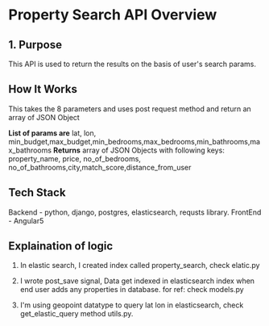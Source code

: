 # Property Search API Overview

## 1. Purpose

This API is used to return the results on the basis of user's search params.

## How It Works
This takes the 8 parameters and uses post request method and return an array of JSON Object

**List of params are**
lat, lon, min_budget,max_budget,min_bedrooms,max_bedrooms,min_bathrooms,max_bathrooms
**Returns**
array of JSON Objects with following keys:
property_name, price, no_of_bedrooms, no_of_bathrooms,city,match_score,distance_from_user

## Tech Stack
Backend - python, django, postgres, elasticsearch, requsts library.
FrontEnd - Angular5

## Explaination of logic
1. In elastic search, I created index called property_search, check elatic.py

2. I wrote post_save signal, Data get indexed in elasticsearch index when end user adds any properties in database. for ref: check models.py

3. I'm using geopoint datatype to query lat lon in elasticsearch, check get_elastic_query method utils.py.

